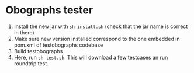 # Obographs tester

1. Install the new jar with `sh install.sh` (check that the jar name is correct in there)
1. Make sure new version installed correspond to the one embedded in pom.xml of testobographs codebase
1. Build testobographs
1. Here, run `sh test.sh`. This will download a few testcases an run roundtrip test.